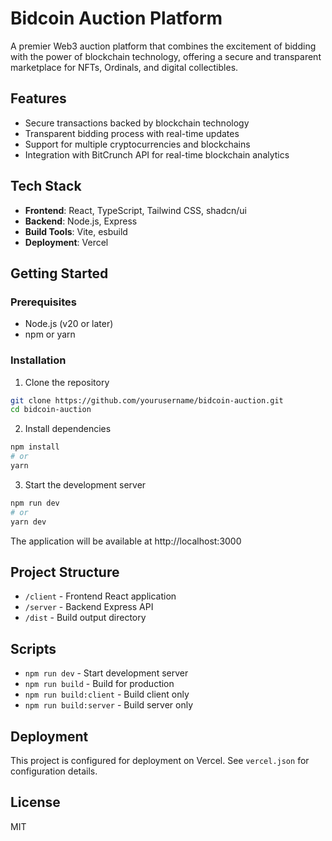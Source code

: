 # Bidcoin Auction Platform

A premier Web3 auction platform that combines the excitement of bidding with the power of blockchain technology, offering a secure and transparent marketplace for NFTs, Ordinals, and digital collectibles.

## Features

- Secure transactions backed by blockchain technology
- Transparent bidding process with real-time updates
- Support for multiple cryptocurrencies and blockchains
- Integration with BitCrunch API for real-time blockchain analytics

## Tech Stack

- **Frontend**: React, TypeScript, Tailwind CSS, shadcn/ui
- **Backend**: Node.js, Express
- **Build Tools**: Vite, esbuild
- **Deployment**: Vercel

## Getting Started

### Prerequisites

- Node.js (v20 or later)
- npm or yarn

### Installation

1. Clone the repository
```bash
git clone https://github.com/yourusername/bidcoin-auction.git
cd bidcoin-auction
```

2. Install dependencies
```bash
npm install
# or
yarn
```

3. Start the development server
```bash
npm run dev
# or
yarn dev
```

The application will be available at http://localhost:3000

## Project Structure

- `/client` - Frontend React application
- `/server` - Backend Express API
- `/dist` - Build output directory

## Scripts

- `npm run dev` - Start development server
- `npm run build` - Build for production
- `npm run build:client` - Build client only
- `npm run build:server` - Build server only

## Deployment

This project is configured for deployment on Vercel. See `vercel.json` for configuration details.

## License

MIT
